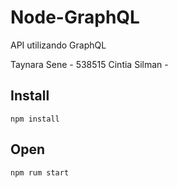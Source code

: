 # Node-GraphQL

API utilizando GraphQL

Taynara Sene - 538515
Cintia Silman - 

## Install

```
npm install

```

## Open

```
npm rum start
```